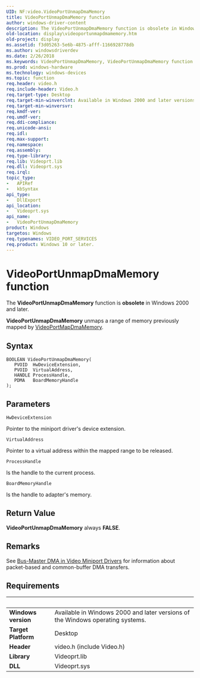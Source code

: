 ```yaml
---
UID: NF:video.VideoPortUnmapDmaMemory
title: VideoPortUnmapDmaMemory function
author: windows-driver-content
description: The VideoPortUnmapDmaMemory function is obsolete in Windows 2000 and later.VideoPortUnmapDmaMemory unmaps a range of memory previously mapped by VideoPortMapDmaMemory.
old-location: display\videoportunmapdmamemory.htm
old-project: display
ms.assetid: f3d05263-5e6b-4875-afff-1166928778db
ms.author: windowsdriverdev
ms.date: 2/26/2018
ms.keywords: VideoPortUnmapDmaMemory, VideoPortUnmapDmaMemory function [Display Devices], VideoPort_Functions_f2162fff-c7a8-4dde-aa17-94377f0cf716.xml, display.videoportunmapdmamemory, video/VideoPortUnmapDmaMemory
ms.prod: windows-hardware
ms.technology: windows-devices
ms.topic: function
req.header: video.h
req.include-header: Video.h
req.target-type: Desktop
req.target-min-winverclnt: Available in Windows 2000 and later versions of the Windows operating systems.
req.target-min-winversvr: 
req.kmdf-ver: 
req.umdf-ver: 
req.ddi-compliance: 
req.unicode-ansi: 
req.idl: 
req.max-support: 
req.namespace: 
req.assembly: 
req.type-library: 
req.lib: Videoprt.lib
req.dll: Videoprt.sys
req.irql: 
topic_type:
-	APIRef
-	kbSyntax
api_type:
-	DllExport
api_location:
-	Videoprt.sys
api_name:
-	VideoPortUnmapDmaMemory
product: Windows
targetos: Windows
req.typenames: VIDEO_PORT_SERVICES
req.product: Windows 10 or later.
---
```



# VideoPortUnmapDmaMemory function
The <b>VideoPortUnmapDmaMemory</b> function is <b>obsolete</b> in Windows 2000 and later.

<b>VideoPortUnmapDmaMemory</b> unmaps a range of memory previously mapped by <a href="..\video\nf-video-videoportmapdmamemory.md">VideoPortMapDmaMemory</a>.

## Syntax

````
BOOLEAN VideoPortUnmapDmaMemory(
   PVOID  HwDeviceExtension,
   PVOID  VirtualAddress,
   HANDLE ProcessHandle,
   PDMA   BoardMemoryHandle
);
````

## Parameters

`HwDeviceExtension`

Pointer to the miniport driver's device extension.

`VirtualAddress`

Pointer to a virtual address within the mapped range to be released.

`ProcessHandle`

Is the handle to the current process.

`BoardMemoryHandle`

Is the handle to adapter's memory.


## Return Value

<b>VideoPortUnmapDmaMemory</b> always <b>FALSE</b>.

## Remarks

See <a href="https://msdn.microsoft.com/fe6c2e16-d222-4948-b1df-34ed8d57d9d8">Bus-Master DMA in Video Miniport Drivers</a> for information about packet-based and common-buffer DMA transfers.

## Requirements
| &nbsp; | &nbsp; |
| ---- |:---- |
| **Windows version** | Available in Windows 2000 and later versions of the Windows operating systems.  |
| **Target Platform** | Desktop |
| **Header** | video.h (include Video.h) |
| **Library** | Videoprt.lib |
| **DLL** | Videoprt.sys |